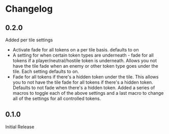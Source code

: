 # Changelog

## 0.2.0
Added per tile settings
- Activate fade for all tokens on a per tile basis. defaults to on
- A setting for when certain token types are underneath - fade for all tokens if a player/neutral/hostile token is underneath. Allows you not have the tile fade when an enemy or other token type goes under the tile. Each setting defaults to on.
- Fade for all tokens if there's a hidden token under the tile. This allows you to not have the tile fade for all tokens if there's a hidden token. Defaults to not fade when there's a hidden token.
Added a series of macros to toggle each of the above settings and a last macro to change all of the settings for all controlled tokens. 

## 0.1.0
Initial Release
